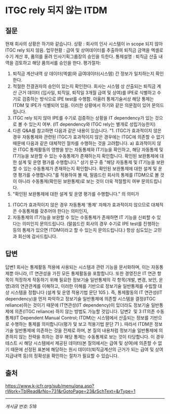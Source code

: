 # ITGC rely 되지 않는 ITDM

## 질문
현재 회사의 상황은 하기와 같습니다.
상황 : 회사의 인사 시스템이 in scope 되지 않아 ITGC rely 되지 않음.
업무현황 : 급여 및 상여데이터를 추출하여 퇴직금 금액을 엑셀로 수기 계산 후, 품의를 올려 인사기획그룹장의 승인을 득한다.
통제설명 : 퇴직금 산출 내역을 검토하고 해당 품의서를 승인을 한다.
평가절차:
1. 퇴직금 계산내역 상 데이터(엑셀)와 급여데이터(시스템) 간 정보가 일치하는지 확인한다.
2. 적절한 전결권자의 승인이 있는지 확인한다.
회사는 시스템 상 산출되는 퇴직금 계산 근거 데이터 (입사일, 퇴직일, 퇴직일 3개월 급여 및 상여)를 IPE로 식별하고 수기로 검증하는 방식으로 IPE test를 수행함. 아울러 통제기술서상 해당 통제는 ITDM 및 IPE가 식별되어 있음.
이러한 상황에서 하기와 같은 의문점이 있어 문의드립니다.
1. ITGC rely 되지 않아 IPE를 수기로 검증하는 상황을 IT dependency가 있는 것으로 볼 수 있는지 여부.
(IT dependency와 ITGC rely는 별개로 성립가능한지)
2. 다른 Q&A를 참고하면 다음과 같은 내용이 있습니다.
"1. ITGC가 효과적이지 않은 경우
자동통제와 관련된 ITGC가 효과적이지 않은 경우에는 ITGC에 의존할 수 없기 때문에 다음과 같은 대체적인 절차를 수행하는 것을 고려합니다.
a) 효과적이지 않은 ITGC 통제활동의 영향을 받는 자동통제와 IT기능을 확인하고, 해당 자동통제 및 IT기능을 보완할 수 있는 수동통제가 존재하는지 확인합니다. 확인된 보완통제에 대한 설계 및 운영 평가를 수행합니다."
상기 문구 중 "해당 자동통제 및 IT기능을 보완할 수 있는 수동통제가 존재하는지 확인합니다. 확인된 보완통제에 대한 설계 및 운영 평가를 수행합니다."를 적용하여 볼 때,
말씀드린 회사의 통제를 ITDM으로 볼 것이 아니라 수동통제(확인된 보완통제)로 보는 것이 더욱 적절할지 여부 문의드립니다.
3. "확인된 보완통제에 대한 설계 및 운영 평가를 수행합니다." 의 의미가
1) ITGC가 효과적이지 않은 경우 자동통제 '통제' 자체가 효과적이지 않으므로 대체적은 수동통제를 갖추어야 한다는 의미인지,
2) 자동통제의 IT기능을 보완할 수 있는 수동통제가 존재하면 IT 기능을 신뢰할 수 있다는 의미인지 문의드립니다.
(말씀드린 회사의 경우 수기로 IPE test를 진행하는 등의 통제가 있으면 ITDM이라고 할 수 있는지 문의드립니댜.)
항상 심도있는 고민과 회신에 감사드립니다.

## 답변
답변1
회사는 통제활동 적용에 사용되는 시스템과 관련 기능을 문서화하며, 이는 자동통제뿐 아니라, IT 연관성을 가진 모든 통제활동을 포함합니다. 또한 경영진은 IT 연관 항목이 적정하게 작동하기 위해 필요한 정보기술 일반통제의 각 항목(개발, 변경, 보안, 운영)과의 연관관계를 이해하고, 이러한 이해를 기반으로 정보기술 일반통제를 수립할 대상 시스템을 정합니다 (설계 및 운영 적용기법 문단 105 ). 즉, 통제활동의 IT 연관성(IT dependency)을 먼저 파악하고 정보기술 일반통제에 의존할 시스템을 결정(ITGC reliance)하는 것이기 때문에 IT연관성(IT dependency)이 있더라도 정보기술 일반통제에 의존(ITGC reliance) 하지 않는 방법도 가능할 것입니다.
답변2  및 3
IT의존 수동통제(IT Dependent Manual Control; ITDM)는 시스템에서 산출되는 정보를 기반으로 수행하는 통제를 의미합니다(평가 및 보고 적용기법 문단 71 ). 따라서 ITDM은 정보기술 일반통제에 의존하는 것을 전제로 하며, 본 질의 내용처럼 정보기술 일반통제에 의존하지 않는 전략을 취하는 경우 해당 통제는 수동통제로 보는 것이 타당합니다. 이 경우 테스트 시 해당 시스템에서 제공된 데이터(본 질의에서는 급여 및 상여)에 의존할 수 없기 때문에 선정된 표본에 해당하는 원시 데이터(퇴직금계산의 근거가 되는 급여 및 상여 지급내역 등)의 정확성을 확인하는 절차가 필요할 수 있습니다.

## 출처
https://www.k-icfr.org/sub/menu/qna.asp?rWork=TblRead&rNo=731&rGotoPage=23&rSchText=&rType=1

---
*게시글 번호: 518*
